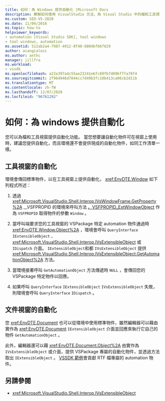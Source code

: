 ```yaml
---
title: 如何：為 Windows 提供自動化 |Microsoft Docs
description: 瞭解如何使用 VisualStudio 方法，為 Visual Studio 中的檔和工具視窗提供自動化。
ms.custom: SEO-VS-2020
ms.date: 11/04/2016
ms.topic: how-to
helpviewer_keywords:
- automation [Visual Studio SDK], tool windows
- tool windows, automation
ms.assetid: 512ab2a4-7987-4912-8f40-8804bf66f829
author: acangialosi
ms.author: anthc
manager: jillfra
ms.workload:
- vssdk
ms.openlocfilehash: a22e397a4c55ae23241e6fc89fb7d896fffa78f4
ms.sourcegitcommit: 2f964946d7044cc7d49b3fc10b413ca06cb2d11b
ms.translationtype: MT
ms.contentlocale: zh-TW
ms.lasthandoff: 12/07/2020
ms.locfileid: "96761292"
---
```

# <a name="how-to-provide-automation-for-windows"></a>如何：為 windows 提供自動化

您可以為檔和工具視窗提供自動化功能。 當您想要讓自動化物件可在視窗上使用時，建議您提供自動化，而且環境還不會提供現成的自動化物件，如同工作清單一樣。

## <a name="automation-for-tool-windows"></a>工具視窗的自動化

環境會傳回標準物件，以在工具視窗上提供自動化， <xref:EnvDTE.Window> 如下列程式所述：

1. 透過 <xref:Microsoft.VisualStudio.Shell.Interop.IVsWindowFrame.GetProperty%2A> __VSFPROPID 的環境來呼叫方法 [。VSFPROPID_ExtWindowObject](<xref:Microsoft.VisualStudio.Shell.Interop.__VSFPROPID.VSFPROPID_ExtWindowObject>) 作為 `VSFPROPID` 取得物件的參數 `Window` 。

2. 當呼叫端要求您的工具視窗的 VSPackage 特定 automation 物件通過時 <xref:EnvDTE.Window.Object%2A> ，環境會呼叫 `QueryInterface` `IExtensibleObject` 、 <xref:Microsoft.VisualStudio.Shell.Interop.IVsExtensibleObject> 或 `IDispatch` 介面。 `IExtensibleObject`和都 `IVsExtensibleObject` 提供 <xref:Microsoft.VisualStudio.Shell.Interop.IVsExtensibleObject.GetAutomationObject%2A> 方法。

3. 當環境接著呼叫 `GetAutomationObject` 方法傳遞時 `NULL` ，會傳回您的 VSPackage 特定物件以回應。

4. 如果呼叫 `QueryInterface` `IExtensibleObject` `IVsExtensibleObject` 失敗，則環境會呼叫 `QueryInterface` `IDispatch` 。

## <a name="automation-for-document-windows"></a>文件視窗的自動化

您 <xref:EnvDTE.Document> 也可以從環境中使用標準物件，雖然編輯器可以藉由實作為 <xref:EnvDTE.Document> `IExtensibleObject` 介面並回應來執行它自己的物件 `GetAutomationObject` 。

此外，編輯器還可以藉 <xref:EnvDTE.Document.Object%2A> 由實作為 `IVsExtensibleObject` 或介面，提供 VSPackage 專屬的自動化物件，並透過方法取出 `IExtensibleObject` 。 [VSSDK 範例](https://github.com/Microsoft/VSSDK-Extensibility-Samples)會貢獻 RTF 檔專屬的 automation 物件。

## <a name="see-also"></a>另請參閱

- <xref:Microsoft.VisualStudio.Shell.Interop.IVsExtensibleObject>
